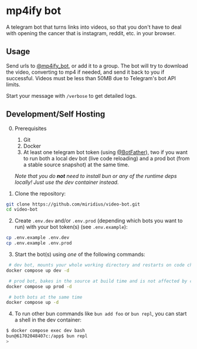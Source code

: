 # mp4ify bot

A telegram bot that turns links into videos, so that you don't have to deal with opening the cancer that is instagram, reddit, etc. in your browser.

## Usage

Send urls to [@mp4ify_bot](https://t.me/mp4ify_bot), or add it to a group. The bot will try to download the video, converting to mp4 if needed, and send it back to you if successful. Videos must be less than 50MB due to Telegram's bot API limits.

Start your message with `/verbose` to get detailed logs.

## Development/Self Hosting

0. Prerequisites

   1. Git
   2. Docker
   3. At least one telegram bot token (using [@BotFather](https://t.me/botfather)), two if you want to run both a local dev bot (live code reloading) and a prod bot (from a stable source snapshot) at the same time.

   _Note that you do **not** need to install bun or any of the runtime deps locally! Just use the dev container instead._

1. Clone the repository:

```bash
git clone https://github.com/miridius/video-bot.git
cd video-bot
```

2. Create `.env.dev` and/or `.env.prod` (depending which bots you want to run) with your bot token(s) (see `.env.example`):

```bash
cp .env.example .env.dev
cp .env.example .env.prod
```

3. Start the bot(s) using _one_ of the following commands:

```bash
 # dev bot, mounts your whole working directory and restarts on code changes
docker compose up dev -d

 # prod bot, bakes in the source at build time and is not affected by code changes
docker compose up prod -d

 # both bots at the same time
docker compose up -d
```

4. To run other bun commands like `bun add foo` or `bun repl`, you can start a shell in the dev container:

```bash
$ docker compose exec dev bash
bun@61702048407c:/app$ bun repl
>
```
